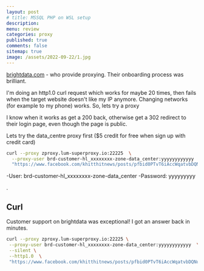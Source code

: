 ```yaml
---
layout: post
# title: MSSQL PHP on WSL setup
description: 
menu: review
categories: proxy
published: true 
comments: false     
sitemap: true
image: /assets/2022-09-22/1.jpg
---
```


<!-- ![alt text](/assets/2022-11-03/2.jpg "email")](/assets/2022-11-03/2.jpg) -->

[brightdata.com](https://brightdata.com) - who provide proxying. Their onboarding process was brilliant.

I'm doing an http1.0 curl request which works for maybe 20 times, then fails when the target website doesn't like my IP anymore. Changing networks (for example to my phone) works. So, lets try a proxy 

I know when it works as get a 200 back, otherwise get a 302 redirect to their login page, even though the page is public.

Lets try the data_centre proxy first ($5 credit for free when sign up with credit card)

```bash
curl --proxy zproxy.lum-superproxy.io:22225  \
  --proxy-user brd-customer-hl_xxxxxxxx-zone-data_center:yyyyyyyyyyyy  \
  "https://www.facebook.com/khitthitnews/posts/pfbid0PTvT6iAccWqatvbDQNuqpFwL5WKzHuLK4QjP97Fwut637CV3XXQU53z1s2bJMAKwl"
```

-User: brd-customer-hl_xxxxxxxx-zone-data_center
-Password: yyyyyyyyy 


.
## Curl

Customer support on brightdata was exceptional! I got an answer back in minutes.

```bash
curl --proxy zproxy.lum-superproxy.io:22225 \
 --proxy-user brd-customer-hl_xxxxxxxx-zone-data_center:yyyyyyyyyyyy  \
 --silent \
 --http1.0  \
 "https://www.facebook.com/khitthitnews/posts/pfbid0PTvT6iAccWqatvbDQNuqpFwL5WKzHuLK4QjP97Fwut637CV3XXQU53z1s2bJMAKwl"
```


